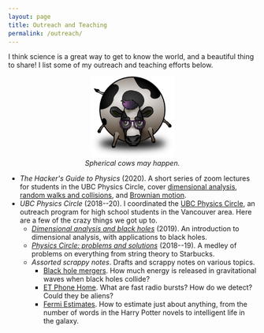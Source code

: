 ```yaml
---
layout: page
title: Outreach and Teaching
permalink: /outreach/
---
```


I think science is a great way to get to know the world, and a
beautiful thing to share!
I list some of my outreach and teaching efforts below.

<figure>
    <div style="text-align:center"><img src ="/images/cow.png" width="40%" />
    <figcaption><i>Spherical cows may happen.</i></figcaption>
	</div>
</figure>

- *The Hacker's Guide to Physics* (2020). A short series of zoom
lectures for students in the UBC Physics Circle, cover
[dimensional analysis](assets/dim-slides.pdf),
[random walks and collisions](assets/random-slides.pdf), and [Brownian motion](assets/brownian-slides.pdf).
- *UBC Physics Circle* (2018--20). I coordinated the
  [UBC Physics Circle](https://outreach.phas.ubc.ca/events/metro-vancouver-physics-circle/),
  an outreach program for high school students in the Vancouver
  area. Here are a few of the crazy things we got up to.
  - [*Dimensional analysis and black holes*](assets/dimensional-analysis.pdf)
  (2019). An introduction to dimensional analysis, with applications to black
  holes.
  - [*Physics Circle: problems and solutions*](assets/circle-probs.pdf)
  (2018--19). A medley of problems on everything from string theory to
  Starbucks.
  - *Assorted scrappy notes*. Drafts and scrappy notes on various topics.
	- [Black hole mergers](assets/colliding-black-holes.pdf). How much
      energy is released in gravitational waves when black holes collide?
    - [ET Phone Home]({{hapax.github.io}}/assets/ET-phone-home.pdf). What
      are fast radio bursts? How do we detect? Could they be aliens?
	- [Fermi Estimates](assets/fermi-estimates.pdf). How to estimate
      just about anything, from the number of words in the Harry
      Potter novels to intelligent life in the galaxy.

<!-- - [*Colliding black holes*](assets/colliding-black-holes.pdf) and   [*ET phone home*]({{
  hapax.github.io}}/assets/ET-phone-home.pdf) (2020). Material for
  open-ended discussions on black hole collisions and alien signals. -->
<!-- - [*Fermi estimates: from Harry Potter to ET*](assets/fermi-estimates.pdf) (2019). A user's guide to
  order-of-magnitude estimates. Examples along the way include global
  computer storage, the length of the Harry Potter novels, and the number
  of aliens in the galaxy. Rough draft. -->
<!-- - *Physical systems* (2016). I wrote and conducted tutorials
  for a [second year course](https://handbook.unimelb.edu.au/subjects/phyc20014)
  on [*classical mechanics*]({{hapax.github.io}}/assets/classical-tutes-full.pdf)
  and
  [*Fourier analysis*]({{hapax.github.io}}/assets/fourier-tutes-full.pdf). -->
  <!--  -[*Classical mechanics tutorials*]({{hapax.github.io}}/assets/classical-tutes-full.pdf). Lagrangian and a little Hamiltonian mechanics. - [*Fourier analysis tutorials*]({{hapax.github.io}}/assets/fourier-tutes-full.pdf). Fourier series, Fourier transforms, and optics. -->
  <!--  -
  [*Assignment 2*]({{hapax.github.io}}/assets/physical-systems-a2.pdf). Velocity
  filters and higher-dimensional donuts. -
  [*Assignment 3*]({{hapax.github.io}}/assets/physical-systems-a3.pdf). Fourier
  analysis at the beach. -->
<!-- - *Real analysis* (2014--15). I was head tutor for an
  [introductory real analysis subject](https://handbook.unimelb.edu.au/subjects/mast20026),
  and wrote some
  [*extension problems*]({{hapax.github.io}}/assets/ra-problems.pdf)
  during my time. --> 
<!-- [//]: #- Other subjects taught (all at the University of
  Melbourne): -->
<!--[//]: #  - *Quantum field theory* (2017) -->
<!--[//]: #  - *Vector calculus* (2017) -->
<!--[//]: #  - *Group theory and linear algebra* (2016) -->
<!--[//]: #  - *Real analysis* (2013--2016) -->
<!--[//]: #  - *Linear algebra* (2013) -->

<!-- - *Real analysis* (2014). I was head tutor for an [introductory real analysis subject](https://handbook.unimelb.edu.au/subjects/mast20026), and wrote a [few extension problems]({{hapax.github.io}}/assets/ra-problems.pdf) during my tenure. - -->
<!-- [*Einstein's bottomless beanbag*](assets/conceptual-gravity.pdf) -->
<!-- (2019). Look ma, no equations! A conceptual introduction to -->
<!-- gravity and black holes for interested laypeople. - -->
<!-- [*Random walks with hungry bacteria*]({{ -->
<!-- hapax.github.io}}/assets/random.pdf) (2018). A long problem set -->
<!-- on random walks, from the perspective of a hungry *E. coli* -->
<!-- bacterium. -->
